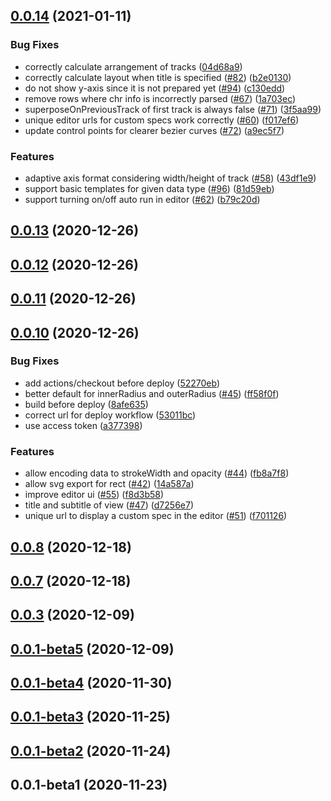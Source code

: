 ## [0.0.14](https://github.com/sehilyi/geminid/compare/v0.0.13...v0.0.14) (2021-01-11)


### Bug Fixes

* correctly calculate arrangement of tracks ([04d68a9](https://github.com/sehilyi/geminid/commit/04d68a9d62093ccd21ba11c0eafaf1999c0288a7))
* correctly calculate layout when title is specified ([#82](https://github.com/sehilyi/geminid/issues/82)) ([b2e0130](https://github.com/sehilyi/geminid/commit/b2e01304570a696275360252e65581315252a337))
* do not show y-axis since it is not prepared yet ([#94](https://github.com/sehilyi/geminid/issues/94)) ([c130edd](https://github.com/sehilyi/geminid/commit/c130eddd79c8bec78bec2fbdc08e7e004a91dcb6))
* remove rows where chr info is incorrectly parsed ([#67](https://github.com/sehilyi/geminid/issues/67)) ([1a703ec](https://github.com/sehilyi/geminid/commit/1a703eca99baaa667abee27a9d5d174812cb8f8c))
* superposeOnPreviousTrack of first track is always false ([#71](https://github.com/sehilyi/geminid/issues/71)) ([3f5aa99](https://github.com/sehilyi/geminid/commit/3f5aa995ab1f5bf1712fb04bd2ffeaab83553af7))
* unique editor urls for custom specs work correctly ([#60](https://github.com/sehilyi/geminid/issues/60)) ([f017ef6](https://github.com/sehilyi/geminid/commit/f017ef62fdae7fcf19b0adf105901e1cfb339cc4))
* update control points for clearer bezier curves ([#72](https://github.com/sehilyi/geminid/issues/72)) ([a9ec5f7](https://github.com/sehilyi/geminid/commit/a9ec5f7bc2cd90428a31c184a5bd01293f2bdb96))


### Features

* adaptive axis format considering width/height of track ([#58](https://github.com/sehilyi/geminid/issues/58)) ([43df1e9](https://github.com/sehilyi/geminid/commit/43df1e98db1176d520c1f3658c2dee8ea77abbcf))
* support basic templates for given data type ([#96](https://github.com/sehilyi/geminid/issues/96)) ([81d59eb](https://github.com/sehilyi/geminid/commit/81d59ebd892cc67b86e7a0c372fa69e996a64fb8))
* support turning on/off auto run in editor ([#62](https://github.com/sehilyi/geminid/issues/62)) ([b79c20d](https://github.com/sehilyi/geminid/commit/b79c20dc7978f1c3de2283008894c76c82541630))



## [0.0.13](https://github.com/sehilyi/geminid/compare/v0.0.12...v0.0.13) (2020-12-26)



## [0.0.12](https://github.com/sehilyi/geminid/compare/v0.0.11...v0.0.12) (2020-12-26)



## [0.0.11](https://github.com/sehilyi/geminid/compare/v0.0.10...v0.0.11) (2020-12-26)



## [0.0.10](https://github.com/sehilyi/geminid/compare/v0.0.8...v0.0.10) (2020-12-26)


### Bug Fixes

* add actions/checkout before deploy ([52270eb](https://github.com/sehilyi/geminid/commit/52270eb5fd507e7964ce1297a65c334078bf0710))
* better default for innerRadius and outerRadius ([#45](https://github.com/sehilyi/geminid/issues/45)) ([ff58f0f](https://github.com/sehilyi/geminid/commit/ff58f0f532e8b8e70ecd43fb0c63cf7ae2e34d16))
* build before deploy ([8afe635](https://github.com/sehilyi/geminid/commit/8afe63535a2e85bc5d2035373aa5e5cb79d86613))
* correct url for deploy workflow ([53011bc](https://github.com/sehilyi/geminid/commit/53011bc7f49672349103c47a6919d57109741b8b))
* use access token ([a377398](https://github.com/sehilyi/geminid/commit/a377398767c68c2924ec6837ad66f08360f71e35))


### Features

* allow encoding data to strokeWidth and opacity ([#44](https://github.com/sehilyi/geminid/issues/44)) ([fb8a7f8](https://github.com/sehilyi/geminid/commit/fb8a7f8b44aaee61cb9b05a254b702af04ada71e))
* allow svg export for rect ([#42](https://github.com/sehilyi/geminid/issues/42)) ([14a587a](https://github.com/sehilyi/geminid/commit/14a587a4396d9b5da4399a7604e66ac23a960a75))
* improve editor ui ([#55](https://github.com/sehilyi/geminid/issues/55)) ([f8d3b58](https://github.com/sehilyi/geminid/commit/f8d3b58bb74f145d5ce516e7bdd2e6428bd6048c))
* title and subtitle of view ([#47](https://github.com/sehilyi/geminid/issues/47)) ([d7256e7](https://github.com/sehilyi/geminid/commit/d7256e71ffeb972e0cefdd28be00e536cd6ed0d6))
* unique url to display a custom spec in the editor ([#51](https://github.com/sehilyi/geminid/issues/51)) ([f701126](https://github.com/sehilyi/geminid/commit/f7011263def9ef4fe4bb808dfd81810bc5bd64fd))



## [0.0.8](https://github.com/sehilyi/geminid/compare/v0.0.7...v0.0.8) (2020-12-18)



## [0.0.7](https://github.com/sehilyi/geminid/compare/v0.0.3...v0.0.7) (2020-12-18)



## [0.0.3](https://github.com/sehilyi/geminid/compare/v0.0.1-beta5...v0.0.3) (2020-12-09)



## [0.0.1-beta5](https://github.com/sehilyi/geminid/compare/v0.0.1-beta4...v0.0.1-beta5) (2020-12-09)



## [0.0.1-beta4](https://github.com/sehilyi/geminid/compare/v0.0.1-beta3...v0.0.1-beta4) (2020-11-30)



## [0.0.1-beta3](https://github.com/sehilyi/geminid/compare/v0.0.1-beta2...v0.0.1-beta3) (2020-11-25)



## [0.0.1-beta2](https://github.com/sehilyi/geminid/compare/v0.0.1-beta1...v0.0.1-beta2) (2020-11-24)



## 0.0.1-beta1 (2020-11-23)



